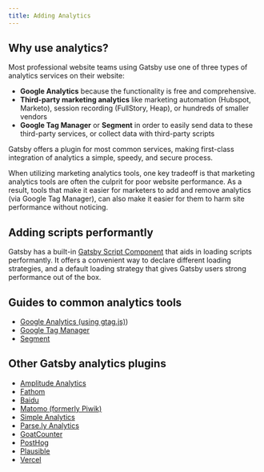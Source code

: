 ```yaml
---
title: Adding Analytics
---
```


## Why use analytics?

Most professional website teams using Gatsby use one of three types of analytics services on their website:

- **Google Analytics** because the functionality is free and comprehensive.
- **Third-party marketing analytics** like marketing automation (Hubspot, Marketo), session recording (FullStory, Heap), or hundreds of smaller vendors
- **Google Tag Manager** or **Segment** in order to easily send data to these third-party services, or collect data with third-party scripts

Gatsby offers a plugin for most common services, making first-class integration of analytics a simple, speedy, and secure process.

When utilizing marketing analytics tools, one key tradeoff is that marketing analytics tools are often the culprit for poor website performance. As a result, tools that make it easier for marketers to add and remove analytics (via Google Tag Manager), can also make it easier for them to harm site performance without noticing.

## Adding scripts performantly

Gatsby has a built-in [Gatsby Script Component](/docs/reference/built-in-components/gatsby-script/) that aids in loading scripts performantly. It offers a convenient way to declare different loading strategies, and a default loading strategy that gives Gatsby users strong performance out of the box.

## Guides to common analytics tools

- [Google Analytics (using gtag.js)](/plugins/gatsby-plugin-google-gtag/))
- [Google Tag Manager](/plugins/gatsby-plugin-google-tagmanager/)
- [Segment](/plugins/gatsby-plugin-segment-js)

## Other Gatsby analytics plugins

- [Amplitude Analytics](/plugins/gatsby-plugin-amplitude-analytics)
- [Fathom](/plugins/gatsby-plugin-fathom/)
- [Baidu](/plugins/gatsby-plugin-baidu-analytics/)
- [Matomo (formerly Piwik)](/plugins/gatsby-plugin-matomo/)
- [Simple Analytics](/plugins/gatsby-plugin-simple-analytics)
- [Parse.ly Analytics](/plugins/gatsby-plugin-parsely-analytics/)
- [GoatCounter](/plugins/gatsby-plugin-goatcounter/)
- [PostHog](/plugins/gatsby-plugin-posthog-analytics/)
- [Plausible](/plugins/gatsby-plugin-plausible/)
- [Vercel](/plugins/gatsby-plugin-vercel/)
